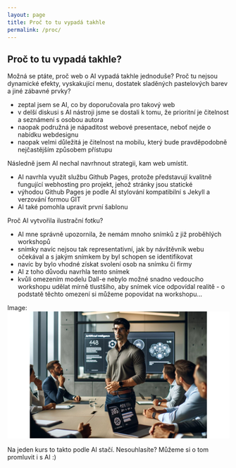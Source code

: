 ```yaml
---
layout: page
title: Proč to tu vypadá takhle
permalink: /proc/
---
```


## Proč to tu vypadá takhle?

Možná se ptáte, proč web o AI vypadá takhle jednoduše? Proč tu nejsou dynamické efekty, vyskakující menu, dostatek sladěných pastelových barev a jiné zábavné prvky? 

- zeptal jsem se AI, co by doporučovala pro takový web
- v delší diskusi s AI nástroji jsme se dostali k tomu, že prioritní je čitelnost a seznámení s osobou autora
- naopak podružná je nápaditost webové presentace, neboť nejde o nabídku webdesignu
- naopak velmi důležitá je čitelnost na mobilu, který bude pravděpodobně nejčastějším způsobem přístupu

Následně jsem AI nechal navrhnout strategii, kam web umístit.

- AI navrhla využít službu Github Pages, protože představují kvalitně fungující webhosting pro projekt, jehož stránky jsou statické
- výhodou Github Pages je podle AI stylování kompatibilní s Jekyll a verzování formou GIT
- AI také pomohla upravit první šablonu

Proč AI vytvořila ilustrační fotku?

- AI mne správně upozornila, že nemám mnoho snímků z již proběhlých workshopů
- snímky navíc nejsou tak representativní, jak by návštěvník webu očekával a s jakým snímkem by byl schopen se identifikovat
- navíc by bylo vhodné získat svolení osob na snímku či firmy
- AI z toho důvodu navrhla tento snímek
- kvůli omezením modelu Dall-e nebylo možné snadno vedoucího workshopu udělat mírně tlustšího, aby snímek více odpovídal realitě - o podstatě těchto omezení si můžeme popovídat na workshopu...

Image:
![A to je ten inkriminovaný snímek](/images/ai-workshop_1792x1024.jpg)

Na jeden kurs to takto podle AI stačí. Nesouhlasíte? Můžeme si o tom promluvit i s AI :)
